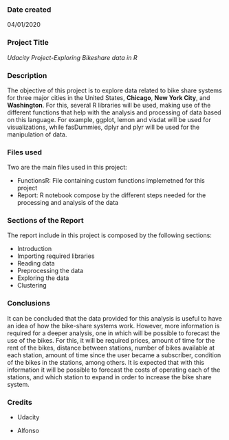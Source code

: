 ### Date created
04/01/2020

### Project Title
*Udacity Project-Exploring Bikeshare data in R*

### Description
The objective of this project is to explore data related to bike share systems for three major cities 
in the United States, **Chicago**, **New York City**, and **Washington**. For this, several R libraries will be used, 
making use of the different functions that help with the analysis and processing of data based on this 
language. For example, ggplot, lemon and visdat will be used for visualizations, while fasDummies, 
dplyr and plyr will be used for the manipulation of data.

### Files used
Two are the main files used in this project:

- FunctionsR: File containing custom functions implemetned for this project
- Report: R notebook compose by the different steps needed for the processing and analysis of the data

### Sections of the Report

The report include in this project is composed by the following sections:

- Introduction
- Importing required libraries
- Reading data
- Preprocessing the data
- Exploring the data
- Clustering

### Conclusions

It can be concluded that the data provided for this analysis is useful to have an idea of how the bike-share systems work.
However, more information is required for a deeper analysis, one in which will be possible to forecast the use of the bikes. 
For this, it will be required prices, amount of time for the rent of the bikes, distance between stations, number of bikes
available at each station, amount of time since the user became a subscriber, condition of the bikes in the stations, among others. 
It is expected that with this information it will be possible to forecast the costs of operating each of the stations, and which station
to expand in order to increase the bike share system.

### Credits
- Udacity

- Alfonso

